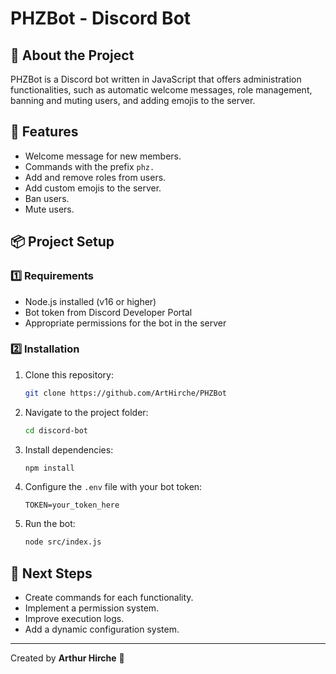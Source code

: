 # PHZBot - Discord Bot

## 📌 About the Project

PHZBot is a Discord bot written in JavaScript that offers administration functionalities, such as automatic welcome messages, role management, banning and muting users, and adding emojis to the server.

## 🚀 Features

- Welcome message for new members.
- Commands with the prefix `phz.`
- Add and remove roles from users.
- Add custom emojis to the server.
- Ban users.
- Mute users.

## 📦 Project Setup

### 1️⃣ Requirements

- Node.js installed (v16 or higher)
- Bot token from Discord Developer Portal
- Appropriate permissions for the bot in the server

### 2️⃣ Installation

1. Clone this repository:
   ```sh
   git clone https://github.com/ArtHirche/PHZBot
   ```
2. Navigate to the project folder:
   ```sh
   cd discord-bot
   ```
3. Install dependencies:
   ```sh
   npm install
   ```
4. Configure the `.env` file with your bot token:
   ```plaintext
   TOKEN=your_token_here
   ```
5. Run the bot:
   ```sh
   node src/index.js
   ```

## 🎯 Next Steps

- Create commands for each functionality.
- Implement a permission system.
- Improve execution logs.
- Add a dynamic configuration system.

---

Created by **Arthur Hirche** 🚀

